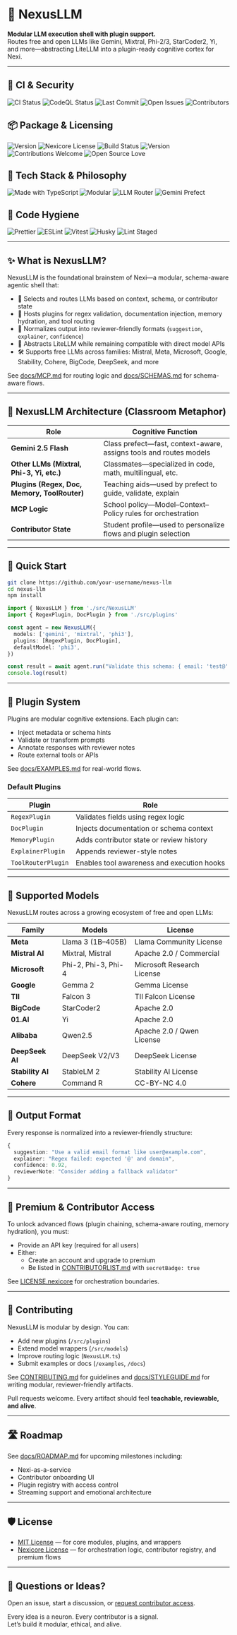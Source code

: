 # 🧠 NexusLLM

**Modular LLM execution shell with plugin support.**  
Routes free and open LLMs like Gemini, Mixtral, Phi-2/3, StarCoder2, Yi, and more—abstracting LiteLLM into a plugin-ready cognitive cortex for Nexi.

---

## 🧪 CI & Security

![CI Status](https://img.shields.io/github/actions/workflow/status/nexicore-digitals/nexus-llm/ci.yml)
![CodeQL Status](https://img.shields.io/github/actions/workflow/status/nexicore-digitals/nexus-llm/codeql.yml)
![Last Commit](https://img.shields.io/github/last-commit/nexicore-digitals/nexus-llm)
![Open Issues](https://img.shields.io/github/issues/nexicore-digitals/nexus-llm)
![Contributors](https://img.shields.io/github/contributors/nexicore-digitals/nexus-llm)

## 📦 Package & Licensing

![Version](https://img.shields.io/github/package-json/v/nexicore-digitals/nexus-llm)
![Nexicore License](https://img.shields.io/badge/Nexicore-License%20Protected-red.svg)
![Build Status](https://img.shields.io/github/actions/workflow/status/your-username/nexus-llm/main.yml)
![Version](https://img.shields.io/github/package-json/v/your-username/nexus-llm)
![Contributions Welcome](https://img.shields.io/badge/contributions-welcome-brightgreen.svg)
![Open Source Love](https://img.shields.io/badge/Open%20Source-%F0%9F%92%96-blue.svg)

## 🧠 Tech Stack & Philosophy

![Made with TypeScript](https://img.shields.io/badge/Made%20with-TypeScript-blue.svg)
![Modular](https://img.shields.io/badge/Modular-Plugin%20Ready-purple.svg)
![LLM Router](https://img.shields.io/badge/LLM-Router%20Core-orange.svg)
![Gemini Prefect](https://img.shields.io/badge/Gemini-2.5%20Flash%20Prefect-lightgrey.svg)

## 🧹 Code Hygiene

![Prettier](https://img.shields.io/badge/code_style-prettier-ff69b4.svg)
![ESLint](https://img.shields.io/badge/lint-eslint-blue)
![Vitest](https://img.shields.io/badge/tested_with-vitest-6E9FDC.svg)
![Husky](https://img.shields.io/badge/precommit-hooks%20via&mdash;%20husky-8E44AD.svg)
![Lint Staged](https://img.shields.io/badge/lint-staged%20files-3498DB.svg)

---

## ✨ What is NexusLLM?

NexusLLM is the foundational brainstem of Nexi—a modular, schema-aware agentic shell that:

- 🧠 Selects and routes LLMs based on context, schema, or contributor state
- 🔌 Hosts plugins for regex validation, documentation injection, memory hydration, and tool routing
- 📎 Normalizes output into reviewer-friendly formats (`suggestion`, `explainer`, `confidence`)
- 🧩 Abstracts LiteLLM while remaining compatible with direct model APIs
- 🛠️ Supports free LLMs across families: Mistral, Meta, Microsoft, Google, Stability, Cohere, BigCode, DeepSeek, and more

See [docs/MCP.md](./docs/MCP.md) for routing logic and [docs/SCHEMAS.md](./docs/SCHEMAS.md) for schema-aware flows.

---

## 🧠 NexusLLM Architecture (Classroom Metaphor)

| Role | Cognitive Function |
|------|--------------------|
| **Gemini 2.5 Flash** | Class prefect—fast, context-aware, assigns tools and routes models |
| **Other LLMs (Mixtral, Phi-3, Yi, etc.)** | Classmates—specialized in code, math, multilingual, etc. |
| **Plugins (Regex, Doc, Memory, ToolRouter)** | Teaching aids—used by prefect to guide, validate, explain |
| **MCP Logic** | School policy—Model–Context–Policy rules for orchestration |
| **Contributor State** | Student profile—used to personalize flows and plugin selection |

---

## 🚀 Quick Start

```bash
git clone https://github.com/your-username/nexus-llm
cd nexus-llm
npm install
```

```ts
import { NexusLLM } from './src/NexusLLM'
import { RegexPlugin, DocPlugin } from './src/plugins'

const agent = new NexusLLM({
  models: ['gemini', 'mixtral', 'phi3'],
  plugins: [RegexPlugin, DocPlugin],
  defaultModel: 'phi3',
})

const result = await agent.run("Validate this schema: { email: 'test@' }")
console.log(result)
```

---

## 🔌 Plugin System

Plugins are modular cognitive extensions. Each plugin can:

- Inject metadata or schema hints
- Validate or transform prompts
- Annotate responses with reviewer notes
- Route external tools or APIs

See [docs/EXAMPLES.md](./docs/EXAMPLES.md) for real-world flows.

### Default Plugins

| Plugin | Role |
|--------|------|
| `RegexPlugin` | Validates fields using regex logic |
| `DocPlugin` | Injects documentation or schema context |
| `MemoryPlugin` | Adds contributor state or review history |
| `ExplainerPlugin` | Appends reviewer-style notes |
| `ToolRouterPlugin` | Enables tool awareness and execution hooks |

---

## 🧠 Supported Models

NexusLLM routes across a growing ecosystem of free and open LLMs:

| Family | Models | License |
|--------|--------|---------|
| **Meta** | Llama 3 (1B–405B) | Llama Community License |
| **Mistral AI** | Mixtral, Mistral | Apache 2.0 / Commercial |
| **Microsoft** | Phi-2, Phi-3, Phi-4 | Microsoft Research License |
| **Google** | Gemma 2 | Gemma License |
| **TII** | Falcon 3 | TII Falcon License |
| **BigCode** | StarCoder2 | Apache 2.0 |
| **01.AI** | Yi | Apache 2.0 |
| **Alibaba** | Qwen2.5 | Apache 2.0 / Qwen License |
| **DeepSeek AI** | DeepSeek V2/V3 | DeepSeek License |
| **Stability AI** | StableLM 2 | Stability AI License |
| **Cohere** | Command R | CC-BY-NC 4.0 |

---

## 📎 Output Format

Every response is normalized into a reviewer-friendly structure:

```ts
{
  suggestion: "Use a valid email format like user@example.com",
  explainer: "Regex failed: expected '@' and domain",
  confidence: 0.92,
  reviewerNote: "Consider adding a fallback validator"
}
```

---

## 🔐 Premium & Contributor Access

To unlock advanced flows (plugin chaining, schema-aware routing, memory hydration), you must:

- Provide an API key (required for all users)
- Either:
  - Create an account and upgrade to premium
  - Be listed in [CONTRIBUTORLIST.md](./CONTRIBUTORLIST.md) with `secretBadge: true`

See [LICENSE.nexicore](./LICENSE.nexicore) for orchestration boundaries.

---

## 🤝 Contributing

NexusLLM is modular by design. You can:

- Add new plugins (`/src/plugins`)
- Extend model wrappers (`/src/models`)
- Improve routing logic (`NexusLLM.ts`)
- Submit examples or docs (`/examples`, `/docs`)

See [CONTRIBUTING.md](./CONTRIBUTING.md) for guidelines and [docs/STYLEGUIDE.md](./docs/STYLEGUIDE.md) for writing modular, reviewer-friendly artifacts.

Pull requests welcome. Every artifact should feel **teachable, reviewable, and alive**.

---

## 🛣️ Roadmap

See [docs/ROADMAP.md](./docs/ROADMAP.md) for upcoming milestones including:

- Nexi-as-a-service
- Contributor onboarding UI
- Plugin registry with access control
- Streaming support and emotional architecture

---

## 🛡 License

- [MIT License](./LICENSE) — for core modules, plugins, and wrappers
- [Nexicore License](./LICENSE.nexicore.md) — for orchestration logic, contributor registry, and premium flows

---

## 💬 Questions or Ideas?

Open an issue, start a discussion, or [request contributor access](https://github.com/nexicore-digitals/nexus-llm/issues/new?template=contributor-request.md).

Every idea is a neuron. Every contributor is a signal.  
Let’s build it modular, ethical, and alive.

